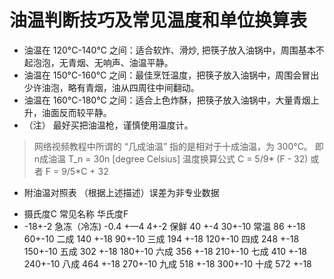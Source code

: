 # 油温判断技巧及常见温度和单位换算表

* 油温在 120&deg;C-140&deg;C 之间：适合软炸、滑炒, 把筷子放入油锅中，周围基本不起泡泡，无青烟、无响声、油温平静。
* 油温在 150&deg;C-160&deg;C 之间：最佳烹饪温度，把筷子放入油锅中，周围会冒出少许油泡，略有青烟，油从四周往中间翻动。
* 油温在 160&deg;C-180&deg;C 之间：适合上色炸酥，把筷子放入油锅中，大量青烟上升，油面反而较平静。
* （注） 最好买把油温枪，谨慎使用温度计。

> 网络视频教程中所谓的 “几成油温” 指的是相对于十成油温，为 300&deg;C。
> 即 n成油温 T_n = 30n [degree Celsius]
> 温度换算公式
> C = 5/9* (F - 32)
> 或者
> F = 9/5*C + 32
> 
* 附油温对照表 （根据上述描述）误差为非专业数据
- 摄氏度C     常见名称       华氏度F
- -18+-2     急冻（冷冻)  -0.4 +—4
4+-2        保鲜         40 +-4
30+-10      常温        86 +-18
60+-10      二成        140 +-18
90+-10      三成        194 +-18
120+-10     四成        248 +-18
150+-10     五成        302 +-18
180+-10     六成        356 +-18
210+-10     七成        410 +-18
240+-10     八成        464 +-18
270+-10     九成        518 +-18
300+-10     十成        572 +-18
